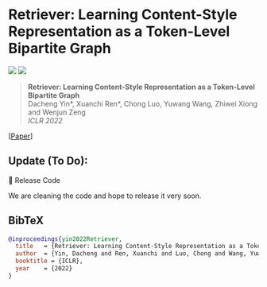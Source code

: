 # Retriever: Learning Content-Style Representation as a Token-Level Bipartite Graph

<a href="https://arxiv.org/abs/2202.12307"><img src="https://img.shields.io/badge/arXiv-2102.10543-b31b1b.svg"></a>
<a href="https://opensource.org/licenses/MIT"><img src="https://img.shields.io/badge/License-MIT-yellow.svg"></a>

> **Retriever: Learning Content-Style Representation as a Token-Level Bipartite Graph** <br>
> Dacheng Yin*, Xuanchi Ren*, Chong Luo, Yuwang Wang, Zhiwei Xiong and Wenjun Zeng <br>
> *ICLR 2022*<br>

[[Paper](https://openreview.net/pdf?id=AXWygMvuT6Q)]

## Update (To Do):

<!-- :white_check_mark: Update SNGAN   -->
:black_square_button: Release Code

We are cleaning the code and hope to release it very soon.

## BibTeX

```bibtex
@inproceedings{yin2022Retriever,
  title   = {Retriever: Learning Content-Style Representation as a Token-Level Bipartite Graph},
  author  = {Yin, Dacheng and Ren, Xuanchi and Luo, Chong and Wang, Yuwang, and Xiong, Zhiwei, and Zeng, Wenjun},
  booktitle = {ICLR},
  year    = {2022}
}
```

